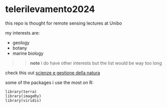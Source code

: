 # telerilevamento2024

this repo is thought for remote sensing lectures at Unibo

my interests are:
+ geology
+ botany
+ marine biology

>> **note**
i do have other interests but the list would be way too long

check this out [scienze e gestione della natura](https://corsi.unibo.it/magistrale/ScienzeGestioneNatura)

some of the packages i use the most on R:
```{r} 
library(terra)
library(imageRy)
library(viridis)
